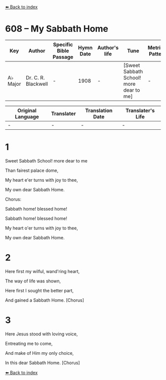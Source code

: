 [⬅️ Back to index](../README.md)

# 608 – My Sabbath Home

Key | Author   | Specific Bible Passage     |Hymn Date |Author's life |Tune |Metrical Pattern   |Composer/Source
-- | --------- | ---------------------------|----------|--------------|-----|-------------------|-------------  
A♭ Major |Dr. C. R. Blackwell |- |1908 |- |[Sweet Sabbath School!  more dear to me] |- |W. H. Doane

Original Language | Translater | Translation Date   | Translater's Life  
----------------- | --------- | --------------------|-------------     
\- |- |- |-




# 1

Sweet Sabbath School!  more dear to me

Than fairest palace dome,

My heart e'er turns with joy to thee,

My own dear Sabbath Home.



Chorus:

Sabbath home!  blessed home!

Sabbath home!  blessed home!

My heart o'er turns with joy to thee,

My own dear Sabbath Home.



# 2

Here first my wilful, wand'ring heart,

The way of life was shown,

Here first I sought the better part,

And gained a Sabbath Home.  [Chorus]



# 3

Here Jesus stood with loving voice,

Entreating me to come,

And make of Him my only choice,

In this dear Sabbath Home.  [Chorus]

[⬅️ Back to index](../README.md)
